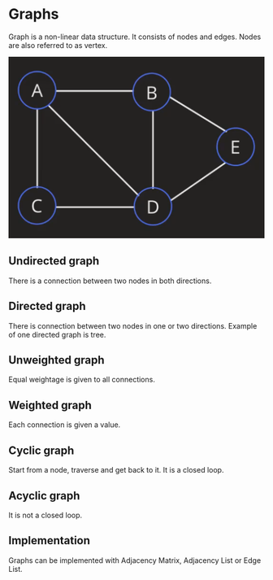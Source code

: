 # Graphs

Graph is a non-linear data structure. It consists of nodes and edges. 
Nodes are also referred to as vertex.

![graph](../assets/graph.png)

## Undirected graph

There is a connection between two nodes in both directions.

## Directed graph

There is connection between two nodes in one or two directions. Example of one directed graph is tree.

## Unweighted graph

Equal weightage is given to all connections.

## Weighted graph

Each connection is given a value.

## Cyclic graph

Start from a node, traverse and get back to it. It is a closed loop.

## Acyclic graph

It is not a closed loop.

## Implementation

Graphs can be implemented with Adjacency Matrix, Adjacency List or Edge List.
